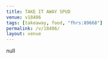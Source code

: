```yaml
---
title: TAKE IT AWAY SPUD
venue: v18406
tags: [takeaway, food, "fhrs:89668"]
permalink: /v/18406/
layout: venue
---
```

null